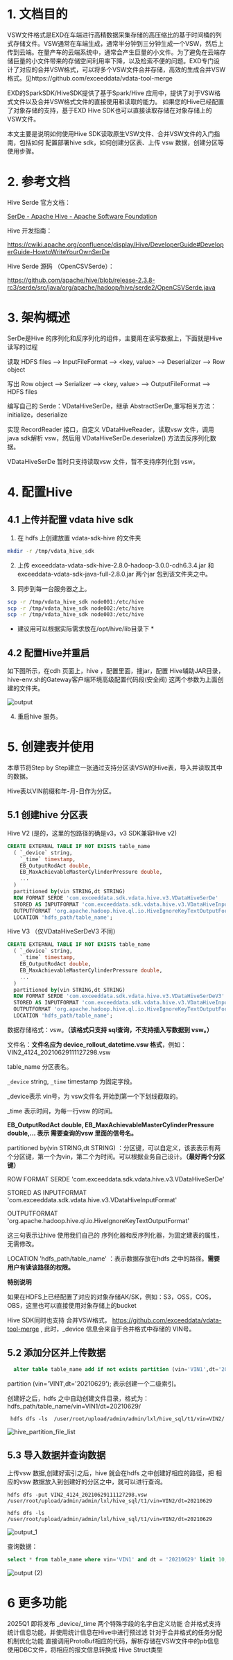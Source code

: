 # 1. 文档目的

VSW文件格式是EXD在车端进行高精数据采集存储的高压缩比的基于时间桶的列式存储文件。VSW通常在车端生成，通常半分钟到三分钟生成一个VSW，然后上传到云端。在量产车的云端系统中，通常会产生巨量的小文件。为了避免在云端存储巨量的小文件带来的存储空间利用率下降，以及检索不便的问题。EXD专门设计了对应的合并VSW格式，可以将多个VSW文件合并存储，高效的生成合并VSW格式。见https://github.com/exceeddata/vdata-tool-merge 

EXD的SparkSDK/HiveSDK提供了基于Spark/Hive 应用中，提供了对于VSW格式文件以及合并VSW格式文件的直接使用和读取的能力。 如果您的Hive已经配置了对象存储的支持，基于EXD Hive SDK也可以直接读取存储在对象存储上的VSW文件。

本文主要是说明如何使用Hive SDK读取原生VSW文件、合并VSW文件的入门指南，包括如何 配置部署hive sdk，如何创建分区表、上传 vsw 数据，创建分区等使用步骤。



# 2. 参考文档

Hive Serde 官方文档：

[SerDe - Apache Hive - Apache Software Foundation](https://cwiki.apache.org/confluence/display/Hive/SerDe)

Hive 开发指南：

https://cwiki.apache.org/confluence/display/Hive/DeveloperGuide#DeveloperGuide-HowtoWriteYourOwnSerDe

Hive Serde 源码 （OpenCSVSerde）：

https://github.com/apache/hive/blob/release-2.3.8-rc3/serde/src/java/org/apache/hadoop/hive/serde2/OpenCSVSerde.java



# 3. 架构概述

SerDe是Hive 的序列化和反序列化的组件，主要用在读写数据上，下面就是Hive 读写的过程

读取 HDFS files --> InputFileFormat --> <key, value> --> Deserializer --> Row object

写出 Row object --> Serializer --> <key, value> --> OutputFileFormat --> HDFS files

编写自己的 Serde：VDataHiveSerDe，继承 AbstractSerDe,重写相关方法：initialize，deserialize

实现 RecordReader  接口，自定义 VDataHiveReader，读取vsw 文件，调用 java sdk解析 vsw，然后用 VDataHiveSerDe.deserialze() 方法去反序列化数据。

VDataHiveSerDe 暂时只支持读取vsw 文件，暂不支持序列化到 vsw。



# 4. 配置Hive

## 4.1 上传并配置 vdata hive sdk 

1. 在 hdfs 上创建放置 vdata-sdk-hive 的文件夹 

```sh
mkdir -r /tmp/vdata_hive_sdk
```



2. 上传 exceeddata-vdata-sdk-hive-2.8.0-hadoop-3.0.0-cdh6.3.4.jar 和 exceeddata-vdata-sdk-java-full-2.8.0.jar 两个jar 包到该文件夹之中。



3. 同步到每一台服务器之上。

```sh
scp -r /tmp/vdata_hive_sdk node001:/etc/hive
scp -r /tmp/vdata_hive_sdk node002:/etc/hive
scp -r /tmp/vdata_hive_sdk node003:/etc/hive
```
* 建议用可以根据实际需求放在/opt/hive/lib目录下 *




## 4.2 配置Hive并重启

如下图所示，在cdh 页面上，hive ，配置里面，搜jar，配置 Hive辅助JAR目录，hive-env.sh的Gateway客户端环境高级配置代码段(安全阀) 这两个参数为上面创建的文件夹。

![output](images/hive_output.png)

4. 重启hive 服务。





# 5. 创建表并使用

本章节将Step by Step建立一张通过支持分区读VSW的Hive表，导入并读取其中的数据。

Hive表以VIN前缀和年-月-日作为分区。



## 5.1 创建hive 分区表
Hive V2 (是的，这里的包路径的确是v3，v3 SDK兼容Hive v2)
```SQL
CREATE EXTERNAL TABLE IF NOT EXISTS table_name
  ( `_device` string,
    `_time` timestamp,
    EB_OutputRodAct double, 
    EB_MaxAchievableMasterCylinderPressure double,
    ...
  )
  partitioned by(vin STRING,dt STRING)
  ROW FORMAT SERDE 'com.exceeddata.sdk.vdata.hive.v3.VDataHiveSerDe'
  STORED AS INPUTFORMAT 'com.exceeddata.sdk.vdata.hive.v3.VDataHiveInputFormat'
  OUTPUTFORMAT 'org.apache.hadoop.hive.ql.io.HiveIgnoreKeyTextOutputFormat'
  LOCATION 'hdfs_path/table_name';
```

Hive V3 （仅VDataHiveSerDeV3 不同）
```SQL
CREATE EXTERNAL TABLE IF NOT EXISTS table_name
  ( `_device` string,
    `_time` timestamp,
    EB_OutputRodAct double, 
    EB_MaxAchievableMasterCylinderPressure double,
    ...
  )
  partitioned by(vin STRING,dt STRING)
  ROW FORMAT SERDE 'com.exceeddata.sdk.vdata.hive.v3.VDataHiveSerDeV3'
  STORED AS INPUTFORMAT 'com.exceeddata.sdk.vdata.hive.v3.VDataHiveInputFormat'
  OUTPUTFORMAT 'org.apache.hadoop.hive.ql.io.HiveIgnoreKeyTextOutputFormat'
  LOCATION 'hdfs_path/table_name';
```

数据存储格式：vsw。**（该格式只支持  sql查询，不支持插入写数据到 vsw。）**

文件名：**文件名应为 device_rollout_datetime.vsw 格式**，例如：VIN2_4124_20210629111127298.vsw

table_name 分区表名。

`_device` string,  `_time` timestamp 为固定字段。

_device表示 vin号，为 vsw文件名 开始到第一个下划线截取的。

_time 表示时间，为每一行vsw 的时间。

**EB_OutputRodAct double, EB_MaxAchievableMasterCylinderPressure double,... 表示 需要查询的vsw 里面的信号名。**

partitioned by(vin STRING,dt STRING)  ：分区键，可以自定义，该表表示有两个分区键，第一个为vin，第二个为时间。可以根据业务自己设计。**（最好两个分区键）**

ROW FORMAT SERDE 'com.exceeddata.sdk.vdata.hive.v3.VDataHiveSerDe' 

STORED AS INPUTFORMAT 'com.exceeddata.sdk.vdata.hive.v3.VDataHiveInputFormat' 

OUTPUTFORMAT 'org.apache.hadoop.hive.ql.io.HiveIgnoreKeyTextOutputFormat'

这三句表示让hive 使用我们自己的 序列化器和反序列化器，为固定建表的属性，无需修改。

LOCATION 'hdfs_path/table_name' ：表示数据存放在hdfs 之中的路径。**需要用户有读该路径的权限。**

**特别说明**

如果在HDFS上已经配置了对应的对象存储AK/SK，例如：S3，OSS，COS，OBS，这里也可以直接使用对象存储上的bucket

Hive SDK同时也支持 合并VSW格式， https://github.com/exceeddata/vdata-tool-merge , 此时，_device 信息会来自于合并格式中存储的 VIN号。 


## 5.2 添加分区并上传数据

```SQL
  alter table table_name add if not exists partition (vin='VIN1',dt='20210629');  
```

 partition (vin='VIN1',dt='20210629');  表示创建一个二级索引。

创建好之后，hdfs 之中自动创建文件目录，格式为：hdfs_path/table_name/vin=VIN1/dt=20210629/

```HTMLBars
 hdfs dfs -ls  /user/root/upload/admin/admin/lxl/hive_sql/t1/vin=VIN2/
```

![hive_partition_file_list](images/hive_partition_file_list.png)

## 5.3 导入数据并查询数据

上传vsw 数据,创建好索引之后，hive 就会在hdfs 之中创建好相应的路径，把 相应的vsw 数据放入到创建好的分区之中，就可以进行查询。

```HTMLBars
hdfs dfs -put VIN2_4124_20210629111127298.vsw /user/root/upload/admin/admin/lxl/hive_sql/t1/vin=VIN2/dt=20210629

hdfs dfs -ls  /user/root/upload/admin/admin/lxl/hive_sql/t1/vin=VIN2/dt=20210629
```

![output_1](images/hive_output_1.png)

查询数据：

```SQL
select * from table_name where vin='VIN1' and dt = '20210629' limit 10;
```

![output (2)](images/hive_output_3.png)

# 6 更多功能
2025Q1 即将发布
_device/_time 两个特殊字段的名字自定义功能
合并格式支持统计信息功能，并使用统计信息在Hive中进行预过滤
针对于合并格式的任务分配机制优化功能
直接调用ProtoBuf相应的代码，解析存储在VSW文件中的pb信息
使用DBC文件，将相应的报文信息转换成 Hive Struct类型

